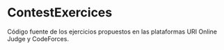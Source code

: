 # ContestExercices
Código fuente de los ejercicios propuestos en las plataformas URI Online Judge y CodeForces.
